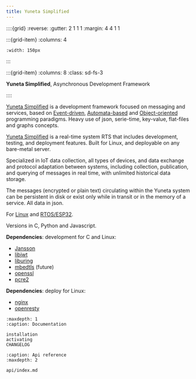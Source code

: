 ```yaml
---
title: Yuneta Simplified
---
```


::::{grid}
:reverse:
:gutter: 2 1 1 1
:margin: 4 4 1 1

:::{grid-item}
:columns: 4

```{image} ./_static/yuneta-image.svg
:width: 150px
```
:::

:::{grid-item}
:columns: 8
:class: sd-fs-3

**Yuneta Simplified**, Asynchronous Development Framework 

::::

[Yuneta Simplified](https://yuneta.io) is a development framework focused on messaging and services, based on 
[Event-driven](https://en.wikipedia.org/wiki/Event-driven_programming), 
[Automata-based](https://en.wikipedia.org/wiki/Automata-based_programming) 
and [Object-oriented](https://en.wikipedia.org/wiki/Object-oriented_programming) 
programming paradigms. 
Heavy use of json, serie-time, key-value, flat-files and graphs concepts.

[Yuneta Simplified](https://yuneta.io) is a real-time system RTS that includes development, testing, and deployment features. Built for Linux, and deployable on any bare-metal server.

Specialized in IoT data collection, all types of devices, and data exchange and protocol adaptation between systems, including collection, publication, and querying of messages in real time, with unlimited historical data storage. 

The messages (encrypted or plain text) circulating within the Yuneta system can be persistent in disk or exist only while in transit or in the memory of a service. All data in json.

For [Linux](https://en.wikipedia.org/wiki/Linux) and [RTOS/ESP32](https://www.espressif.com/en/products/sdks/esp-idf). 

[//]: # (Versions in[C]&#40;https://en.wikipedia.org/wiki/C_&#40;programming_language&#41;&#41;, [Python]&#40;https://www.python.org/&#41; and Javascript.)

Versions in C, Python and Javascript.

**Dependencies**: development for C and Linux:
- [Jansson](http://jansson.readthedocs.io/en/latest/)
- [libjwt](https://github.com/benmcollins/libjwt)
- [liburing](https://github.com/axboe/liburing)
- [mbedtls](https://www.trustedfirmware.org/projects/mbed-tls/) (future)
- [openssl](https://www.openssl.org/)
- [pcre2](https://github.com/PCRE2Project/pcre2)

**Dependencies**: deploy for Linux: 
- [nginx](https://nginx.org)
- [openresty](https://openresty.org/)


[//]: # (# Contents)

[//]: # (Here is a reference to  {ref}`python-packages`)

```{toctree}
:maxdepth: 1
:caption: Documentation

installation
activating
CHANGELOG
```

```{toctree}
:caption: Api reference
:maxdepth: 2

api/index.md
```
